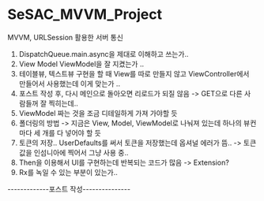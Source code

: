 # SeSAC_MVVM_Project

MVVM, URLSession 활용한 서버 통신

1. DispatchQueue.main.async을 제대로 이해하고 쓰는가..
2. View Model ViewModel을 잘 지켰는가 ..
3. 테이블뷰, 텍스트뷰 구현을 할 때 View를 따로 만들지 않고 ViewController에서 만들어서 사용했는데 이게 맞는가 ..
4. 포스트 작성 후, 다시 메인으로 돌아오면 리로드가 되질 않음 -> GET으로 다른 사람들꺼 잘 찍히는데..
5. ViewModel 짜는 것을 조금 디테일하게 가져 가야할 듯
6. 폴더링의 방법 -> 지금은 View, Model, ViewModel로 나눠져 있는데 하나의 뷰컨마다 세 개를 다 넣어야 할 듯
7. 토큰의 저장.. UserDefaults를 써서 토큰을 저장했는데 옵셔널 에러가 뜸.. -> 토큰 값을 인섬니아에 찍어서 그냥 사용 중..
8. Then을 이용해서 UI를 구현하는데 반복되는 코드가 많음 -> Extension?
9. Rx를 녹일 수 있는 부분이 있는가..

-------------포스트 작성---------------


